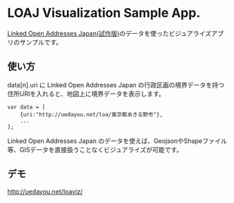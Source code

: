 # LOAJ Visualization Sample App.

[Linked Open Addresses Japan(試作版)](http://uedayou.net/loa/)のデータを使ったビジュアライズアプリのサンプルです。  

## 使い方

data[n].uri に Linked Open Addresses Japan の行政区画の境界データを持つ住所URIを入れると、地図上に境界データを表示します。

    var data = [
        {uri:"http://uedayou.net/loa/東京都あきる野市"},
        ...
    ];

Linked Open Addresses Japan のデータを使えば、GeojsonやShapeファイル等、GISデータを直接扱うことなくビジュアライズが可能です。  

## デモ

<http://uedayou.net/loaviz/>  

